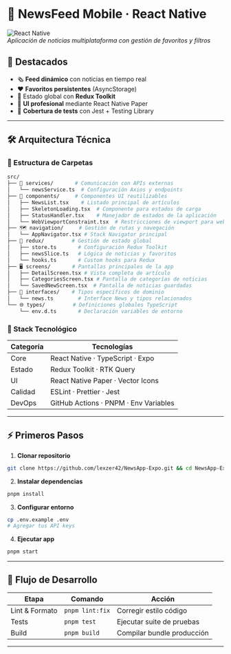 # 📱 NewsFeed Mobile · React Native  

![React Native](https://img.shields.io/badge/react_native-%2320232a.svg?style=for-the-badge&logo=react&logoColor=%2361DAFB)  
*Aplicación de noticias multiplataforma con gestión de favoritos y filtros*  

## 🌟 Destacados  
- 🗞 **Feed dinámico** con noticias en tiempo real  
- ❤️ **Favoritos persistentes** (AsyncStorage)  
- 🔧 Estado global con **Redux Toolkit**  
- 📱 **UI profesional** mediante React Native Paper  
- 🧪 **Cobertura de tests** con Jest + Testing Library  

---

## 🛠 Arquitectura Técnica  

### 📂 Estructura de Carpetas  
```bash
src/
├── 📡 services/       # Comunicación con APIs externas
│   └── newsService.ts  # Configuración Axios y endpoints
├── 🧩 components/     # Componentes UI reutilizables
│   ├── NewsList.tsx    # Listado principal de artículos
│   ├── SkeletonLoading.tsx  # Componente para estados de carga
│   ├── StatusHandler.tsx    # Manejador de estados de la aplicación
│   └── WebViewportConstraint.tsx  # Restricciones de viewport para web
├── 🗺 navigation/     # Gestión de rutas y navegación
│   └── AppNavigator.tsx # Stack Navigator principal
├── 🧠 redux/         # Gestión de estado global
│   ├── store.ts       # Configuración Redux Toolkit
│   ├── newsSlice.ts   # Lógica de noticias y favoritos
│   └── hooks.ts       # Custom hooks para Redux
├── 🖥 screens/       # Pantallas principales de la app
│   ├── DetailScreen.tsx # Vista completa de artículo
│   ├── CategoriesScreen.tsx # Pantalla de categorías de noticias
│   └── SavedNewScreen.tsx  # Pantalla de noticias guardadas
├── 📐 interfaces/    # Tipos específicos de dominio
│   └── news.ts        # Interface News y tipos relacionados
└── 🌐 types/         # Definiciones globales TypeScript
    └── env.d.ts       # Declaración variables de entorno
```

### 🔧 Stack Tecnológico  
| Categoría       | Tecnologías                          |
|-----------------|--------------------------------------|
| Core            | React Native · TypeScript · Expo     |
| Estado          | Redux Toolkit · RTK Query            |
| UI              | React Native Paper · Vector Icons    |
| Calidad         | ESLint · Prettier · Jest             |
| DevOps          | GitHub Actions · PNPM · Env Variables|

---

## ⚡️ Primeros Pasos  

1. **Clonar repositorio**  
```bash
git clone https://github.com/lexzer42/NewsApp-Expo.git && cd NewsApp-Expo
```

2. **Instalar dependencias**  
```bash
pnpm install
```

3. **Configurar entorno**  
```bash
cp .env.example .env
# Agregar tus API keys
```

4. **Ejecutar app**  
```bash
pnpm start
```

---

## 🔄 Flujo de Desarrollo  

| Etapa           | Comando           | Acción                     |
|-----------------|-------------------|----------------------------|
| Lint & Formato  | `pnpm lint:fix`   | Corregir estilo código     |
| Tests           | `pnpm test`       | Ejecutar suite de pruebas  |
| Build           | `pnpm build`      | Compilar bundle producción |

---
